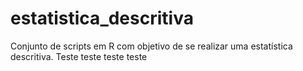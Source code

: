 # estatistica_descritiva
Conjunto de scripts em R com objetivo de se realizar uma estatística descritiva. Teste teste teste teste

